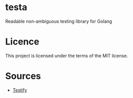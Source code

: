 # testa
Readable non-ambiguous testing library for Golang

# Licence
This project is licensed under the terms of the MIT license.

# Sources

* [Testify](https://github.com/stretchr/testify)